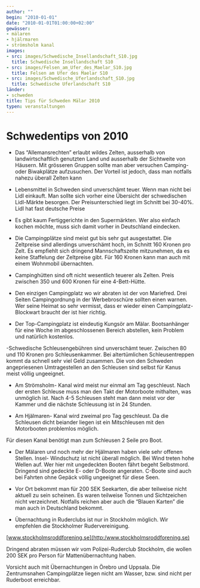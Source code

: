 ```yaml
---
author: ""
begin: "2010-01-01"
date: "2010-01-01T01:00:00+02:00"
gewässer:
- mälaren
- hjälrmaren
- strömsholm kanal
images:
- src: images/Schwedische_Insellandschaft_S10.jpg
  title: Schwedische Insellandschaft S10
- src: images/Felsen_am_Ufer_des_Maelar_S10.jpg
  title: Felsen am Ufer des Maelar S10
- src: images/Schwedische_Uferlandschaft_S10.jpg
  title: Schwedische Uferlandschaft S10
länder:
- schweden
title: Tips für Schweden Mälar 2010
typen: veranstaltungen
---
```




# Schwedentips von 2010


- Das “Allemansrechten” erlaubt wildes Zelten, ausserhalb von landwirtschaftlich genutzten Land und ausserhalb der Sichtweite von Häusern. Mit grösseren Gruppen sollte man aber versuchen Camping- oder Biwakplätze aufzusuchen. Der Vorteil ist jedoch, dass man notfalls nahezu überall Zelten kann

- Lebensmittel in Schweden sind unverschämt teuer. Wenn man nicht bei Lidl einkauft. Man sollte sich vorher eine Übersicht der schwedischen Lidl-Märkte besorgen. Der Preisunterschied liegt im Schnitt bei 30-40%. Lidl hat fast deutsche Preise

- Es gibt kaum Fertiggerichte in den Supermärkten. Wer also einfach kochen möchte, muss sich damit vorher in Deutschland eindecken.

- Die Campingplätze sind meist gut bis sehr gut ausgestattet. Die Zeltpreise sind allerdings unverschämt hoch, im Schnitt 160 Kronen pro Zelt. Es empfiehlt sich dringend Mannschaftszelte mitzunehmen, da es keine Staffelung der Zeltpreise gibt. Für 160 Kronen kann man auch mit einem Wohnmobil übernachten.

- Campinghütten sind oft nicht wesentlich teuerer als Zelten. Preis zwischen 350 und 600 Kronen für eine 4-Bett-Hütte.

- Den einzigen Campingplatz wo wir abraten ist der von Mariefred. Drei Seiten Campingordnung in der Werbebroschüre sollten einen warnen. Wer seine Heimat so sehr vermisst, dass er wieder einen Campingplatz- Blockwart braucht der ist hier richtig.

- Der Top-Campingplatz ist eindeutig Kungsör am Mälar. Bootsanhänger für eine Woche im abgeschlossenen Bereich abstellen, kein Problem und natürlich kostenlos.

-Schwedische Schleusengebühren sind unverschämt teuer. Zwischen 80 und 110 Kronen pro Schleusenkammer. Bei altertümlichen Schleusentreppen kommt da schnell sehr viel Geld zusammen. Die von den Schweden angepriesenen Umtragestellen an den Schleusen sind selbst für Kanus meist völlig ungeeignet.

- Am Strömsholm- Kanal wird meist nur einmal am Tag geschleust. Nach der ersten Schleuse muss man den Takt der Motorboote mithalten, was unmöglich ist. Nach 4-5 Schleusen steht man dann meist vor der Kammer und die nächste Schleusung ist in 24 Stunden.

- Am Hjälmaren- Kanal wird zweimal pro Tag geschleust. Da die Schleusen dicht beiander liegen ist ein Mitschleusen mit den Motorbooten problemlos möglich.

Für diesen Kanal benötigt man zum Schleusen 2 Seile pro Boot.

- Der Mälaren und noch mehr der Hjälmaren haben viele sehr offenen Stellen. Insel- Windschutz ist nicht überall möglich. Bei Wind treten hohe Wellen auf. Wer hier mit ungedeckten Booten fährt begeht Selbstmord. Dringend sind gedeckte E- oder D-Boote angeraten. C-Boote sind auch bei Fahrten ohne Gepäck völlig ungeeignet für diese Seen.

- Vor Ort bekommt man für 200 SEK Seekarten, die aber teilweise nicht aktuell zu sein scheinen. Es waren teilweise Tonnen und Sichtzeichen nicht verzeichnet. Notfalls reichen aber auch die “Blauen Karten” die man auch in Deutschland bekommt.

- Übernachtung in Ruderclubs ist nur in Stockholm möglich. Wir empfehlen die Stockholmer Rudervereinigung.

[www.stockholmsroddforening.se](http:/www.stockholmsroddforening.se)

Dringend abraten müssen wir vom Polizei-Ruderclub Stockholm, die wollen 200 SEK pro Person für Mattenübernachtung haben.

Vorsicht auch mit Übernachtungen in Örebro und Uppsala. Die Zentrumsnahen Campingplätze liegen nicht am Wasser, bzw. sind nicht per Ruderboot erreichbar.
